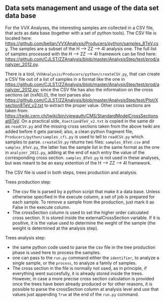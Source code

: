 Data sets management and usage of the data set data base
--------------------------------------------------------

For the VVX Analyses, the interesting samples are collected in a CSV file, that acts as data base (together with a set of python tools). The CSV file is located here:
https://github.com/bellan/VVXAnalysis/Producers/python/samples_8TeV.csv.
The samples are a subset of the H --> ZZ --> 4l analysis one. The full list of samples processed with the H --> ZZ --> 4l framework can be find here:
https://github.com/CJLST/ZZAnalysis/blob/master/AnalysisStep/test/prod/analyzer_2012.py.

There is a tool, ```VVXAnalysis/Producers/python/createCSV.py```, that can create a CSV file out of a list of samples in a format like the one in 
https://github.com/CJLST/ZZAnalysis/blob/master/AnalysisStep/test/prod/analyzer_2012.py; since the CSV file has also the information on the cross sections (at (nxN)L0), the tool
parses also https://github.com/CJLST/ZZAnalysis/blob/master/AnalysisStep/test/Plot/Xsection8TeV_v2.txt to extract the proper value. 
Other cross sections are taken from: https://twiki.cern.ch/twiki/bin/viewauth/CMS/StandardModelCrossSectionsat8TeV.
On a practical side, ```Xsection8TeV_v2.txt``` is copied in the same dir as ```readCSV.py``` and the missing cross sections taken from the above twiki are added before it gets parsed;
also, a clean python fragment file, ```Producers/python/samples_cfi.py``` is used to tell to ```readCSV.py``` which samples to parse.
```createCSV.py``` returns two files: ```samples_8TeV.csv``` and ```samples_8TeV.py```, the latter has the sample list in the same format as the one in
```analyzer_2012.py```, adding at the end of each entry the value of the corresponding cross section. ```samples_8TeV.py``` is not used in these analyses, 
but was meant to be an easy extention of the H --> ZZ --> 4l framework.


The CSV file is used in both steps, trees production and analysis.

Trees production step:
- The csv file is parsed by a python script that make it a data base. Unless otherwise specified in the execute column, a set of job is prepared for each sample. To remove a sample from the
production, just mark it as False in the execute column.
- The crossSection column is used to set the higher order calculated cross section. It is stored inside the externalCrossSection variable. If it is positive, it is the value used to determine the weght of the sample (the weight is determined at the analysis step).

Trees analysis step:
- the same python code used to parse the csv file in the tree production phase is used here to process the samples. 
- one can pass to the ```run.py``` command either the ```identifier```, to analyze a single sample, or the ```process```, to analyze a family of samples.
- The cross section in the file is normally not used, as in principle, if everything went succesfully, it is already stored inside the trees. However, in case a more precise cross section calculation is provided once the trees have been already produced or for other reasons, it is possible to parse the crossSection column at analysis level and use that values just appending ```True``` at the end of the ```run.py``` command.
